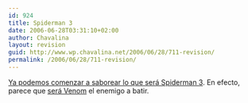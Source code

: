 ```yaml
---
id: 924
title: Spiderman 3
date: 2006-06-28T03:31:10+02:00
author: Chavalina
layout: revision
guid: http://www.wp.chavalina.net/2006/06/28/711-revision/
permalink: /2006/06/28/711-revision/
---
```

<a href="http://www.alt1040.com/archivo/2006/06/27/ya-esta-el-primer-teaser-trailer-de-spiderman-3-en-alta-calidad/" target="_blank">Ya podemos comenzar a saborear lo que ser&aacute; Spiderman 3</a>. En efecto, parece que <a href="http://chavalina.net/comentar.php?idpost=637" target="_blank">ser&aacute; Venom</a> el enemigo a batir.